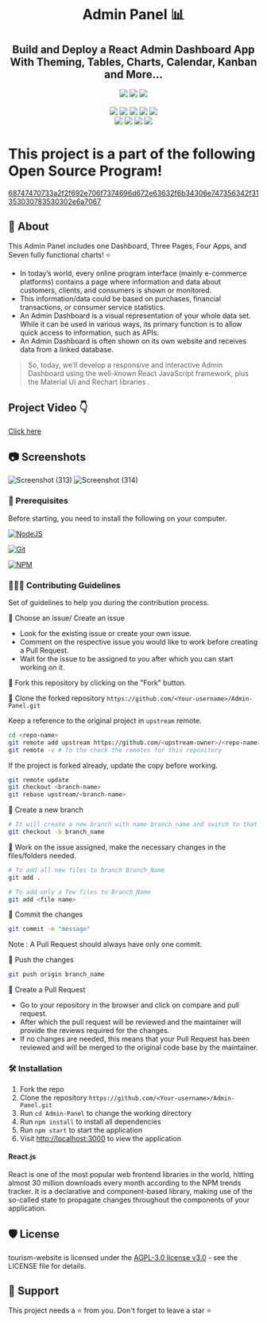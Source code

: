 <h1 align="center">Admin Panel 📊</h1>
 
<h2 align="center">Build and Deploy a React Admin Dashboard App<br>
With Theming, Tables, Charts, Calendar, Kanban and More...</h2>

<div align="center">
      <img src="https://forthebadge.com/images/badges/built-with-love.svg" />
      <img src="https://forthebadge.com/images/badges/uses-brains.svg" />
      <img src="https://forthebadge.com/images/badges/powered-by-responsibility.svg" />
      <br> <br>
      <img src="https://img.shields.io/github/repo-size/DevFeed404/DevFeed-1.0?style=for-the-badge" />
      <img src="https://img.shields.io/github/issues/DevFeed404/DevFeed-1.0?style=for-the-badge" />
      <img src="https://img.shields.io/github/issues-raw/DevFeed404/DevFeed-1.0?style=for-the-badge" />
      <img src="https://img.shields.io/github/forks/DevFeed404/DevFeed-1.0?style=for-the-badge" />
      <img src="https://img.shields.io/github/issues-pr-closed/DevFeed404/DevFeed-1.0?style=for-the-badge" />
      <br>
      <img src="https://img.shields.io/github/stars/DevFeed404/DevFeed-1.0?style=for-the-badge" />
      <img src="https://img.shields.io/github/contributors/DevFeed404/DevFeed-1.0?style=for-the-badge" />
      <img src="https://img.shields.io/github/issues-pr-closed/DevFeed404/DevFeed-1.0?style=for-the-badge" />
      <img src="https://img.shields.io/github/last-commit/DevFeed404/DevFeed-1.0?style=for-the-badge" />
 </div>
 
 # This project is a part of the following Open Source Program!

[68747470733a2f2f692e706f7374696d672e63632f6b34306e747356342f31353030783530302e6a7067](https://github.com/swarnavopramanik/Admin-Panel/assets/105142693/2edb07b0-6e0c-435f-af6a-be1b8d2dd1b2)

## 🚀 About 
This Admin Panel includes one Dashboard, Three Pages, Four Apps, and Seven fully functional charts! ⭐

+ In today’s world, every online program interface (mainly e-commerce platforms) contains a page where information and data about customers, clients, and consumers is shown or monitored. 
+ This information/data could be based on purchases, financial transactions, or consumer service statistics. 
+ An Admin Dashboard is a visual representation of your whole data set. While it can be used in various ways, its primary function is to allow quick access to information, such as APIs. 
+ An Admin Dashboard is often shown on its own website and receives data from a linked database.

> So, today, we’ll develop a responsive and interactive Admin Dashboard using the well-known React JavaScript framework, plus the Material UI and Rechart libraries .

## Project Video 👇

[Click here](https://vimeo.com/787277546)

## 📷 Screenshots 
![Screenshot (313)](https://user-images.githubusercontent.com/105142693/212274273-9a4273ff-3f91-4547-810b-8bf55d4ac617.png)
![Screenshot (314)](https://user-images.githubusercontent.com/105142693/212274282-050b40be-eea4-45a4-9561-50092b249931.png)


### 🧾 Prerequisites

Before starting, you need to install the following on your computer.

[![NodeJS](https://img.shields.io/badge/node.js-6DA55F?style=for-the-badge&logo=node.js&logoColor=white)](https://nodejs.org/en/download/)

[![Git](https://img.shields.io/badge/git-%23F05033.svg?style=for-the-badge&logo=git&logoColor=white)](https://git-scm.com/downloads)

[![NPM](https://img.shields.io/badge/NPM-%23000000.svg?style=for-the-badge&logo=npm&logoColor=white)](https://www.npmjs.com/)


### 👨🏻‍💻 Contributing Guidelines

Set of guidelines to help you during the contribution process.

🌟 Choose an issue/ Create an issue
- Look for the existing issue or create your own issue.
- Comment on the respective issue you would like to work before creating a Pull Request.
- Wait for the issue to be assigned to you after which you can start working on it.
  
🌟 Fork this repository by clicking on the "Fork" button.

🌟 Clone the forked repository `https://github.com/<Your-username>/Admin-Panel.git`
 
Keep a reference to the original project in `upstream` remote.

```bash  
cd <repo-name>  
git remote add upstream https://github.com/<upstream-owner>/<repo-name>
git remote -v # To the check the remotes for this repository 
```
If the project is forked already, update the copy before working.

```bash
git remote update
git checkout <branch-name>
git rebase upstream/<branch-name>
```
🌟 Create a new branch
```bash
# It will create a new branch with name branch_name and switch to that branch 
git checkout -b branch_name
```
🌟 Work on the issue assigned, make the necessary changes in the files/folders needed.
```bash  
# To add all new files to branch Branch_Name  
git add .  

# To add only a few files to Branch_Name
git add <file name>
```
🌟 Commit the changes
```bash
git commit -m "message"  
```
Note : A Pull Request should always have only one commit. 

🌟 Push the changes
```bash  
git push origin branch_name
```
🌟 Create a Pull Request
- Go to your repository in the browser and click on compare and pull request.
- After which the pull request will be reviewed and the maintainer will provide the reviews required for the changes.
- If no changes are needed, this means that your Pull Request has been reviewed and will be merged to the original code base by the maintainer.

### 🛠️ Installation

1. Fork the repo
2. Clone the repository `https://github.com/<Your-username>/Admin-Panel.git`
3. Run `cd Admin-Panel` to change the working directory
4. Run `npm install` to install all dependencies
5. Run `npm start` to start the application
6. Visit [http://localhost:3000](http://localhost:3000) to view the application


#### React.js
React is one of the most popular web frontend libraries in the world, hitting almost 30 million downloads every month according to the NPM trends tracker. It is a declarative and component-based library, making use of the so-called state to propagate changes throughout the components of your application.


## 🛡️ License
tourism-website is licensed under the [AGPL-3.0 license v3.0](https://github.com/swarnavopramanik/Admin-Panel/blob/main/license.txt) - see the LICENSE file for details.

## 🙏 Support
This project needs a ⭐️ from you. Don't forget to leave a star ⭐️


